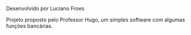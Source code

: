 ﻿Desenvolvido por Luciano Froes

Projeto proposto pelo Professor Hugo, um simples software com algumas funções bancárias.